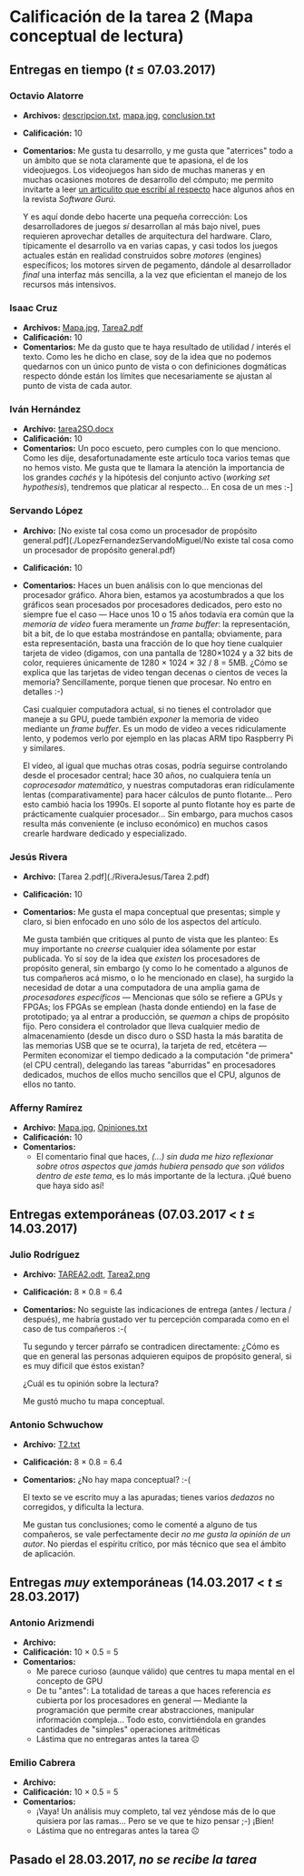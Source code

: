 # Calificación de la tarea 2 (Mapa conceptual de lectura)

## Entregas en tiempo (_t_ ≤ 07.03.2017)

### Octavio Alatorre
* **Archivos:**
  [descripcion.txt](./AlatorreOctavio/descripcion.txt),
  [mapa.jpg](./AlatorreOctavio/mapa.jpg),
  [conclusion.txt](./AlatorreOctavio/conclusion.txt)
* **Calificación:** 10
* **Comentarios:** Me gusta tu desarrollo, y me gusta que "aterrices"
  todo a un ámbito que se nota claramente que te apasiona, el de los
  videojuegos. Los videojuegos han sido de muchas maneras y en muchas
  ocasiones motores de desarrollo del cómputo; me permito invitarte a
  leer
  [un articulito que escribí al respecto](https://sg.com.mx/revista/los-juegos-clave-para-el-desarrollo-del-c%C3%B3mputo)
  hace algunos años en la revista _Software Gurú_.
  
  Y es aquí donde debo hacerte una pequeña corrección: Los
  desarrolladores de juegos _sí_ desarrollan al más bajo nivel, pues
  requieren aprovechar detalles de arquitectura del hardware. Claro,
  típicamente el desarrollo va en varias capas, y casi todos los
  juegos actuales están en realidad construidos sobre _motores_
  (engines) específicos; los motores sirven de pegamento, dándole al
  desarrollador _final_ una interfaz más sencilla, a la vez que
  eficientan el manejo de los recursos más intensivos.

### Isaac Cruz
* **Archivos:** [Mapa.jpg](./CruzIsaac/Mapa.jpg), [Tarea2.pdf](./CruzIsaac/Tarea2.pdf)
* **Calificación:** 10
* **Comentarios:** Me da gusto que te haya resultado de utilidad /
  interés el texto. Como les he dicho en clase, soy de la idea que no
  podemos quedarnos con un único punto de vista o con definiciones
  dogmáticas respecto dónde están los límites que necesariamente se
  ajustan al punto de vista de cada autor.

### Iván Hernández
* **Archivo:** [tarea2SO.docx](./HernandezIvan/tarea2SO.docx)
* **Calificación:** 10
* **Comentarios:** Un poco escueto, pero cumples con lo que
  menciono. Como les dije, desafortunadamente este artículo toca
  varios temas que no hemos visto. Me gusta que te llamara la atención
  la importancia de los grandes _cachés_ y la hipótesis del conjunto
  activo (_working set hypothesis_), tendremos que platicar al
  respecto... En cosa de un mes :-]

### Servando López
* **Archivo:** [No existe tal cosa como un procesador de propósito general.pdf](./LopezFernandezServandoMiguel/No existe tal cosa como un procesador de propósito general.pdf)
* **Calificación:** 10
* **Comentarios:** Haces un buen análisis con lo que mencionas del
  procesador gráfico. Ahora bien, estamos ya acostumbrados a que los
  gráficos sean procesados por procesadores dedicados, pero esto no
  siempre fue el caso — Hace unos 10 o 15 años todavía era común que
  la _memoria de video_ fuera meramente un _frame buffer_: la
  representación, bit a bit, de lo que estaba mostrándose en pantalla;
  obviamente, para esta representación, basta una fracción de lo que
  hoy tiene cualquier tarjeta de video (digamos, con una pantalla de
  1280×1024 y a 32 bits de color, requieres únicamente de 1280 × 1024
  × 32 / 8 = 5MB. ¿Cómo se explica que las tarjetas de video tengan
  decenas o cientos de veces la memoria? Sencillamente, porque tienen
  que procesar. No entro en detalles :-)
  
  Casi cualquier computadora actual, si no tienes el controlador que
  maneje a su GPU, puede también _exponer_ la memoria de video
  mediante un _frame buffer_. Es un modo de video a veces
  ridículamente lento, y podemos verlo por ejemplo en las placas ARM
  tipo Raspberry Pi y similares.
  
  El video, al igual que muchas otras cosas, podría seguirse
  controlando desde el procesador central; hace 30 años, no cualquiera
  tenía un _coprocesador matemático_, y nuestras computadoras eran
  ridículamente lentas (comparativamente) para hacer cálculos de punto
  flotante... Pero esto cambió hacia los 1990s. El soporte al punto
  flotante hoy es parte de prácticamente cualquier procesador... Sin
  embargo, para muchos casos resulta más conveniente (e incluso
  económico) en muchos casos crearle hardware dedicado y
  especializado.

### Jesús Rivera
* **Archivo:** [Tarea 2.pdf](./RiveraJesus/Tarea 2.pdf)
* **Calificación:** 10
* **Comentarios:** Me gusta el mapa conceptual que presentas; simple y
  claro, si bien enfocado en uno sólo de los aspectos del artículo.
  
  Me gusta también que critiques al punto de vista que les planteo: Es
  muy importante no _creerse_ cualquier idea sólamente por estar
  publicada. Yo sí soy de la idea que _existen_ los procesadores de
  propósito general, sin embargo (y como lo he comentado a algunos de
  tus compañeros acá mismo, o lo he mencionado en clase), ha surgido
  la necesidad de dotar a una computadora de una amplia gama de
  _procesadores específicos_ — Mencionas que sólo se refiere a GPUs y
  FPGAs; los FPGAs se emplean (hasta donde entiendo) en la fase de
  prototipado; ya al entrar a producción, se _queman_ a chips de
  propósito fijo. Pero considera el controlador que lleva cualquier
  medio de almacenamiento (desde un disco duro o SSD hasta la más
  baratita de las memorias USB que se te ocurra), la tarjeta de red,
  etcétera — Permiten economizar el tiempo dedicado a la computación
  "de primera" (el CPU central), delegando las tareas "aburridas" en
  procesadores dedicados, muchos de ellos mucho sencillos que el CPU,
  algunos de ellos no tanto.

### Afferny Ramírez
* **Archivo:** [Mapa.jpg](./RamirezAfferny/Mapa.jpg),
  [Opiniones.txt](./RamirezAfferny/Opiniones.txt)
* **Calificación:** 10
* **Comentarios:**
  * El comentario final que haces, _(...) sin duda me hizo reflexionar
    sobre otros aspectos que jamás hubiera pensado que son válidos
    dentro de este tema_, es lo más importante de la lectura. ¡Qué
    bueno que haya sido así!

## Entregas extemporáneas (07.03.2017 < _t_ ≤ 14.03.2017)

### Julio Rodríguez
* **Archivo:** [TAREA2.odt](./RodriguezJulio/TAREA2.odt), [Tarea2.png](./RodriguezJulio/Tarea2.png)
* **Calificación:** 8 × 0.8 = 6.4
* **Comentarios:** No seguiste las indicaciones de entrega (antes /
  lectura / después), me habría gustado ver tu percepción comparada
  como en el caso de tus compañeros :-(

  Tu segundo y tercer párrafo se contradicen directamente: ¿Cómo es
  que en general las personas adquieren equipos de propósito general,
  si es muy dificil que éstos existan?

  ¿Cuál es tu opinión sobre la lectura?

  Me gustó mucho tu mapa conceptual.

### Antonio Schwuchow
* **Archivo:** [T2.txt](./SchwuchowAntonio/T2.txt)
* **Calificación:** 8 × 0.8 = 6.4
* **Comentarios:** ¿No hay mapa conceptual? :-(

  El texto se ve escrito muy a las apuradas; tienes varios _dedazos_
  no corregidos, y dificulta la lectura.

  Me gustan tus conclusiones; como le comenté a alguno de tus
  compañeros, se vale perfectamente decir _no me gusta la opinión de
  un autor_. No pierdas el espíritu crítico, por más técnico que sea
  el ámbito de aplicación.

## Entregas _muy_ extemporáneas (14.03.2017 < _t_ ≤ 28.03.2017)

### Antonio Arizmendi
* **Archivo:** [](./)
* **Calificación:** 10 × 0.5 = 5
* **Comentarios:**
  * Me parece curioso (aunque válido) que centres tu mapa mental en el
    concepto de GPU
  * De tu "antes": La totalidad de tareas a que haces referencia _es_
    cubierta por los procesadores en general — Mediante la
    programación que permite crear abstracciones, manipular
    información compleja... Todo esto, convirtiéndola en grandes
    cantidades de "simples" operaciones aritméticas
  * Lástima que no entregaras antes la tarea ☹

### Emilio Cabrera
* **Archivo:** [](./)
* **Calificación:** 10 × 0.5 = 5
* **Comentarios:**
  * ¡Vaya! Un análisis muy completo, tal vez yéndose más de lo que
    quisiera por las ramas... Pero se ve que te hizo pensar ;-) ¡Bien!
  * Lástima que no entregaras antes la tarea ☹


## Pasado el 28.03.2017, *no se recibe la tarea*
